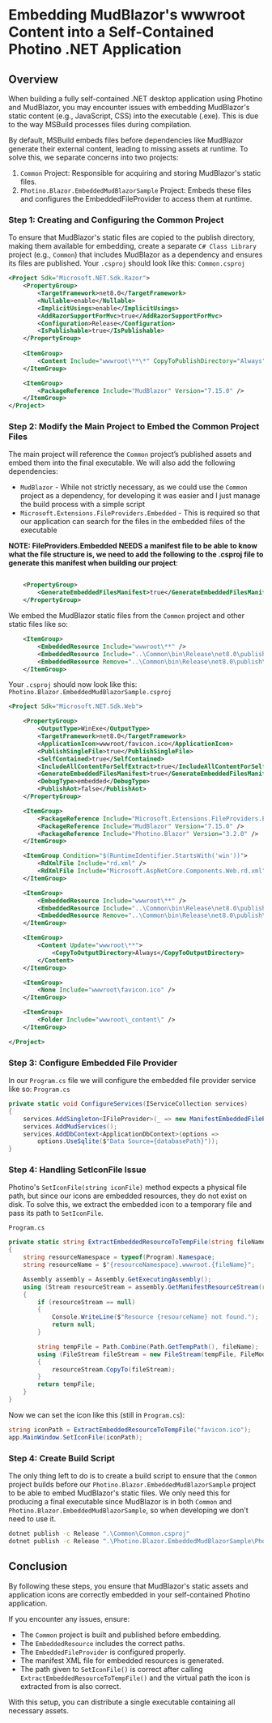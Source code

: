 # Embedding MudBlazor's wwwroot Content into a Self-Contained Photino .NET Application

## Overview

When building a fully self-contained .NET desktop application using Photino and MudBlazor, you may encounter issues with embedding MudBlazor's static content (e.g., JavaScript, CSS) into the executable (.exe). This is due to the way MSBuild processes files during compilation.

By default, MSBuild embeds files before dependencies like MudBlazor generate their external content, leading to missing assets at runtime. To solve this, we separate concerns into two projects:

1. `Common` Project: Responsible for acquiring and storing MudBlazor's static files.
2. `Photino.Blazor.EmbeddedMudBlazorSample` Project: Embeds these files and configures the EmbeddedFileProvider to access them at runtime.

### Step 1: Creating and Configuring the Common Project

To ensure that MudBlazor's static files are copied to the publish directory, making them available for embedding, create a separate `C# Class Library` project (e.g., `Common`) that includes MudBlazor as a dependency and ensures its files are published. Your `.csproj` should look like this:
`Common.csproj`
```xml
<Project Sdk="Microsoft.NET.Sdk.Razor">
    <PropertyGroup>
        <TargetFramework>net8.0</TargetFramework>
        <Nullable>enable</Nullable>
        <ImplicitUsings>enable</ImplicitUsings>
        <AddRazorSupportForMvc>true</AddRazorSupportForMvc>
        <Configuration>Release</Configuration>
        <IsPublishable>true</IsPublishable>
    </PropertyGroup>
    
    <ItemGroup>
        <Content Include="wwwroot\**\*" CopyToPublishDirectory="Always" />
    </ItemGroup>

    <ItemGroup>
        <PackageReference Include="MudBlazor" Version="7.15.0" />
    </ItemGroup>
</Project>
```

### Step 2: Modify the Main Project to Embed the Common Project Files

The main project will reference the `Common` project’s published assets and embed them into the final executable. We will also add the following dependencies:
- `MudBlazor` - While not strictly necessary, as we could use the `Common` project as a dependency, for developing it was easier and I just manage the build process with a simple script
- `Microsoft.Extensions.FileProviders.Embedded` - This is required so that our application can search for the files in the embedded files of the executable

**NOTE: FileProviders.Embedded NEEDS a manifest file to be able to know what the file structure is, we need to add the following to the .csproj file to generate this manifest when building our project**:
```xml

	<PropertyGroup>
		<GenerateEmbeddedFilesManifest>true</GenerateEmbeddedFilesManifest>
	</PropertyGroup>
```

We embed the MudBlazor static files from the `Common` project and other static files like so:
```xml
	<ItemGroup>
		<EmbeddedResource Include="wwwroot\**" />
		<EmbeddedResource Include="..\Common\bin\Release\net8.0\publish\**" />
		<EmbeddedResource Remove="..\Common\bin\Release\net8.0\publish\*.*" />
	</ItemGroup>
```

 Your `.csproj` should now look like this:
`Photino.Blazor.EmbeddedMudBlazorSample.csproj`
```xml
<Project Sdk="Microsoft.NET.Sdk.Web">

	<PropertyGroup>
		<OutputType>WinExe</OutputType>
		<TargetFramework>net8.0</TargetFramework>
		<ApplicationIcon>wwwroot/favicon.ico</ApplicationIcon>
		<PublishSingleFile>true</PublishSingleFile>
		<SelfContained>true</SelfContained>
		<IncludeAllContentForSelfExtract>true</IncludeAllContentForSelfExtract>
		<GenerateEmbeddedFilesManifest>true</GenerateEmbeddedFilesManifest>
		<DebugType>embedded</DebugType>
		<PublishAot>false</PublishAot>
	</PropertyGroup>

	<ItemGroup>
		<PackageReference Include="Microsoft.Extensions.FileProviders.Embedded" Version="9.0.0" />
		<PackageReference Include="MudBlazor" Version="7.15.0" />
		<PackageReference Include="Photino.Blazor" Version="3.2.0" />
	</ItemGroup>

	<ItemGroup Condition="$(RuntimeIdentifier.StartsWith('win'))">
		<RdXmlFile Include="rd.xml" />
		<RdXmlFile Include="Microsoft.AspNetCore.Components.Web.rd.xml" />
	</ItemGroup>

	<ItemGroup>
		<EmbeddedResource Include="wwwroot\**" />
		<EmbeddedResource Include="..\Common\bin\Release\net8.0\publish\**" />
		<EmbeddedResource Remove="..\Common\bin\Release\net8.0\publish\*.*" />
	</ItemGroup>

	<ItemGroup>
		<Content Update="wwwroot\**">
			<CopyToOutputDirectory>Always</CopyToOutputDirectory>
		</Content>
	</ItemGroup>

	<ItemGroup>
		<None Include="wwwroot\favicon.ico" />
	</ItemGroup>

	<ItemGroup>
		<Folder Include="wwwroot\_content\" />
	</ItemGroup>

</Project>
```

### Step 3: Configure Embedded File Provider

In our `Program.cs` file we will configure the embedded file provider service like so:
`Program.cs`
```csharp
private static void ConfigureServices(IServiceCollection services)
{
    services.AddSingleton<IFileProvider>(_ => new ManifestEmbeddedFileProvider(typeof(Program).Assembly, "wwwroot"));
    services.AddMudServices();
    services.AddDbContext<ApplicationDbContext>(options =>
        options.UseSqlite($"Data Source={databasePath}"));
}
```

### Step 4: Handling SetIconFile Issue

Photino's `SetIconFile(string iconFile)` method expects a physical file path, but since our icons are embedded resources, they do not exist on disk. To solve this, we extract the embedded icon to a temporary file and pass its path to `SetIconFile`.

`Program.cs`
```csharp
private static string ExtractEmbeddedResourceToTempFile(string fileName)
{
    string resourceNamespace = typeof(Program).Namespace;
    string resourceName = $"{resourceNamespace}.wwwroot.{fileName}";

    Assembly assembly = Assembly.GetExecutingAssembly();
    using (Stream resourceStream = assembly.GetManifestResourceStream(resourceName))
    {
        if (resourceStream == null)
        {
            Console.WriteLine($"Resource {resourceName} not found.");
            return null;
        }

        string tempFile = Path.Combine(Path.GetTempPath(), fileName);
        using (FileStream fileStream = new FileStream(tempFile, FileMode.Create, FileAccess.Write))
        {
            resourceStream.CopyTo(fileStream);
        }
        return tempFile;
    }
}
```

Now we can set the icon like this (still in `Program.cs`):
```csharp
string iconPath = ExtractEmbeddedResourceToTempFile("favicon.ico");
app.MainWindow.SetIconFile(iconPath);
```

### Step 4: Create Build Script

The only thing left to do is to create a build script to ensure that the `Common` project builds before our `Photino.Blazor.EmbeddedMudBlazorSample` project to be able to embed MudBlazor's static files. We only need this for producing a final executable since MudBlazor is in both `Common` and `Photino.Blazor.EmbeddedMudBlazorSample`, so when developing we don't need to use it.

```bash
dotnet publish -c Release ".\Common\Common.csproj"
dotnet publish -c Release ".\Photino.Blazor.EmbeddedMudBlazorSample\Photino.Blazor.EmbeddedMudBlazorSample.csproj"
```

## Conclusion

By following these steps, you ensure that MudBlazor's static assets and application icons are correctly embedded in your self-contained Photino application.

If you encounter any issues, ensure:

- The `Common` project is built and published before embedding.
- The `EmbeddedResource` includes the correct paths.
- The `EmbeddedFileProvider` is configured properly.
- The manifest XML file for embedded resources is generated.
- The path given to `SetIconFile()` is correct after calling `ExtractEmbeddedResourceToTempFile()` and the virtual path the icon is extracted from is also correct.

With this setup, you can distribute a single executable containing all necessary assets.